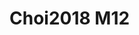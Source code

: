 # Choi2018 M12
<a name="material" />
<script type="application/ld+json">

  {
    "@context": "https://schema.org/",
    "@type": "ChemicalSubstance",
    "http://purl.org/dc/terms/conformsTo":
      {
        "@type": "CreativeWork",
        "@id": "https://bioschemas.org/profiles/ChemicalSubstance/0.4-RELEASE/"
      },
    "@id": "https://egonw.github.io/nanowiki/nanowiki523.html#material",
    "name": "Choi2018 M12",
    "sameAs: "http://127.0.0.1/mediawiki/index.php/Special:URIResolver/Choi2018_M12"
  }
</script>

